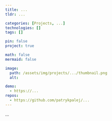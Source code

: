 ```yaml
---
title: ...
tldr: ...

categories: [Projects, ...]
technologies: []
tags: []

pin: false
project: true

math: false
mermaid: false

image:
  path: /assets/img/projects/.../thumbnail.png
  alt:

demo: 
  - https://...
repos:
  - https://github.com/patrykpalej/...
---
```


...